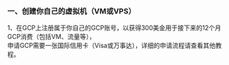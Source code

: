 ### 一、创建你自己的虚拟机（VM或VPS）

1、在GCP上注册属于你自己的GCP账号，以获得300美金用于接下来的12个月GCP消费（包括VM、流量等），  
   申请GCP需要一张国际信用卡（Visa或万事达），详细的申请流程请查看其他教程。
